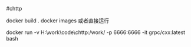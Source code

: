 #chttp 

<!-- 生成dockerimage -->
docker build .
docker images
或者直接运行

docker run -v H:\work\code\chttp:/work/ -p 6666:6666 -it grpc/cxx:latest bash